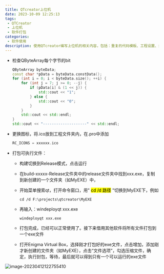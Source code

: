 ```yaml
---
title: QTcreator上位机
date: 2023-10-09 12:25:13
tags:
 - QTCreator
 - 上位机
 - 软件打包
categories:
 - 软件使用
description: 使用QTcreator编写上位机的相关内容，包括：重复的代码模板、工程设置、打包程序等
---
```


- 检查QByteArray每个字节的bit

  ```cpp
  QByteArray byteData;
  const char *pData = byteData.constData();
  for (int i = 0; i < byteData.size(); ++i) {
      for (int j = 7; j >= 0; --j) {
          if (pData[i] & (1 << j)) {
              std::cout << "1";
          } else {
              std::cout << "0";
          }
      }
      std::cout << std::endl;
  }
  std::cout << "--------------------" << std::endl;
  ```

- 更换图标，将.ico放到工程文件夹内，在.pro中添加

  ```c++
  RC_ICONS = xxxxxx.ico
  ```

- 打包可执行文件：

  - 构建切换到Release模式，点击运行

  - 在build-xxxxx-Release文件夹中的release文件夹中找到xxx.exe，复制到新创建的一个文件夹（如MyEXE）中，

  - 开始菜单搜索qt，打开命令窗口，用" <mark>cd /d 路径</mark> "切换到MyEXE下，例如

    ```
    cd /d F:\projects\qtcreator\MyEXE
    ```

  - 再输入：windeployqt xxx.exe

    ```
    windeployqt xxx.exe
    ```

  - 打包完成，已经可以正常使用了。接下来借用其他软件将所有文件打包到一个exe文件

  - 打开Enigma Virtual Box，选择刚才打包好的exe文件，点击增加，添加刚才新创建的文件夹（如MyEXE），点击“文件选项”，勾选压缩文件，确定，执行封包，等待，最后就可以得到只有一个可以运行的exe文件

![image-20230412122755410](image-20230412122755410.png)

